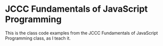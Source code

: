# JCCC Fundamentals of JavaScript Programming

This is the class code examples from the JCCC Fundamentals of JavaScript Programming class, as I teach it.
